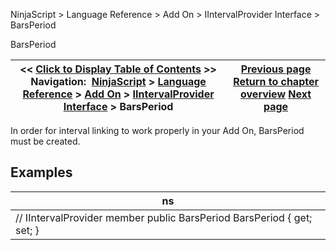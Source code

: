﻿


NinjaScript \> Language Reference \> Add On \> IIntervalProvider Interface \> BarsPeriod






















BarsPeriod







| \<\< [Click to Display Table of Contents](iintervalprovider_barsperiod.md) \>\> **Navigation:**     [NinjaScript](ninjascript-1.md) \> [Language Reference](language_reference_wip-1.md) \> [Add On](add_on-1.md) \> [IIntervalProvider Interface](iintervalprovider_interface-1.md) \> BarsPeriod | [Previous page](iintervalprovider_interface-1.md) [Return to chapter overview](iintervalprovider_interface-1.md) [Next page](inttabfactory_class-1.md) |
| --- | --- |











In order for interval linking to work properly in your Add On, BarsPeriod must be created.


## 


## Examples




| ns |
| --- |
| // IIntervalProvider member public BarsPeriod BarsPeriod { get; set; } |









